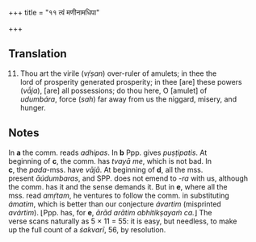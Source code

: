 +++
title = "११ त्वं मणीनामधिपा"

+++
## Translation
11. Thou art the virile (*vṛ́ṣan*) over-ruler of amulets; in thee the  
lord of prosperity generated prosperity; in thee \[are\] these powers  
(*vā́ja*), \[are\] all possessions; do thou here, O \[amulet\] of  
*udumbára*, force (*sah*) far away from us the niggard, misery, and  
hunger.

## Notes
In **a** the comm. reads *adhipas*. In **b** Ppp. gives *puṣṭipatis*. At  
beginning of **c**, the comm. has *tvayā me*, which is not bad. In  
**c**, the *pada*-mss. have *vājā*. At beginning of **d**, all the mss.  
present *āúdumbaras*, and SPP. does not emend to *-ra* with us, although  
the comm. has it and the sense demands it. But in **e**, where all the  
mss. read *amṛ́tam*, he ventures to follow the comm. in substituting  
*ámatim*, which is better than our conjecture *ávartim* (misprinted  
*avártim*). ⌊Ppp. has, for **e**, *ārād arātim abhitikṣayaṁ ca.*⌋ The  
verse scans naturally as 5 × 11 = 55: it is easy, but needless, to make  
up the full count of a *śakvarī*, 56, by resolution.
